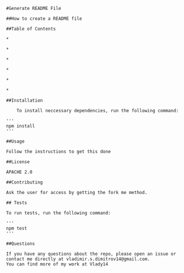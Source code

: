 
    #Generate README File

    ##How to create a README file

    ##Table of Contents

    *

    *

    *

    *

    *

    *

    ##Installation

        To install neccessary dependencies, run the following command:

    '''
    npm install
    '''

    ##Usage

    Follow the instructions to get this done

    ##License

    APACHE 2.0

    ##Contributing

    Ask the user for access by getting the fork me method.

    ## Tests

    To run tests, run the following command:

    '''
    npm test
    '''

    ##Questions

    If you have any questions about the repo, please open an issue or contact me directly at vladimir.s.dimitrov14@gmail.com.
    You can find more of my work at Vlady14
    